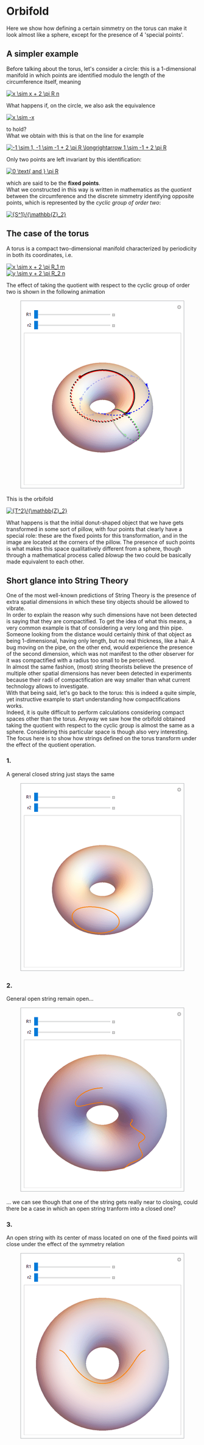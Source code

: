 # Orbifold
Here we show how defining a certain simmetry on the torus can make it look almost like a sphere, except for the presence of 4 'special points'.</br>

## A simpler example
Before talking about the torus, let's consider a circle: this is a 1-dimensional manifold in which points are identified modulo the length of the circumference
itself, meaning

<a href="https://www.codecogs.com/eqnedit.php?latex=x&space;\sim&space;x&space;&plus;&space;2&space;\pi&space;R&space;n" target="_blank"><img src="https://latex.codecogs.com/gif.latex?x&space;\sim&space;x&space;&plus;&space;2&space;\pi&space;R&space;n" title="x \sim x + 2 \pi R n" /></a></br>

What happens if, on the circle, we also ask the equivalence

<a href="https://www.codecogs.com/eqnedit.php?latex=x&space;\sim&space;-x" target="_blank"><img src="https://latex.codecogs.com/gif.latex?x&space;\sim&space;-x" title="x \sim -x" /></a>

to hold?<br>
What we obtain with this is that on the line for example

<a href="https://www.codecogs.com/eqnedit.php?latex=-1&space;\sim&space;1,&space;-1&space;\sim&space;-1&space;&plus;&space;2&space;\pi&space;R&space;\longrightarrow&space;1&space;\sim&space;-1&space;&plus;&space;2&space;\pi&space;R" target="_blank"><img src="https://latex.codecogs.com/gif.latex?-1&space;\sim&space;1,&space;-1&space;\sim&space;-1&space;&plus;&space;2&space;\pi&space;R&space;\longrightarrow&space;1&space;\sim&space;-1&space;&plus;&space;2&space;\pi&space;R" title="-1 \sim 1, -1 \sim -1 + 2 \pi R \longrightarrow 1 \sim -1 + 2 \pi R" /></a>

Only two points are left invariant by this identification:

<a href="https://www.codecogs.com/eqnedit.php?latex=0&space;\text{&space;and&space;}&space;\pi&space;R" target="_blank"><img src="https://latex.codecogs.com/gif.latex?0&space;\text{&space;and&space;}&space;\pi&space;R" title="0 \text{ and } \pi R" /></a>

which are said to be the **fixed points**.</br>
What we constructed in this way is written in mathematics as the _quotient_ between the circumference and the discrete simmetry identifying opposite points, which is represented by the _cyclic group of order two_:

<a href="https://www.codecogs.com/eqnedit.php?latex={S^1}/{\mathbb{Z}_2}" target="_blank"><img src="https://latex.codecogs.com/gif.latex?{S^1}/{\mathbb{Z}_2}" title="{S^1}/{\mathbb{Z}_2}" /></a>

## The case of the torus
A torus is a compact two-dimensional manifold characterized by periodicity in both its coordinates, i.e.</br>

<a href="https://www.codecogs.com/eqnedit.php?latex=x&space;\sim&space;x&space;&plus;&space;2&space;\pi&space;R_1&space;m" target="_blank"><img src="https://latex.codecogs.com/gif.latex?x&space;\sim&space;x&space;&plus;&space;2&space;\pi&space;R_1&space;m" title="x \sim x + 2 \pi R_1 m" /></a></br>
<a href="https://www.codecogs.com/eqnedit.php?latex=y&space;\sim&space;y&space;&plus;&space;2&space;\pi&space;R_2&space;n" target="_blank"><img src="https://latex.codecogs.com/gif.latex?y&space;\sim&space;y&space;&plus;&space;2&space;\pi&space;R_2&space;n" title="y \sim y + 2 \pi R_2 n" /></a>

The effect of taking the quotient with respect to the cyclic group of order two is shown in the following animation

<p align="center">
<img src="https://github.com/amanitta/physics/blob/master/orbifold/torusToPillow.gif"/>
</p>

This is the orbifold

<a href="https://www.codecogs.com/eqnedit.php?latex={T^2}/{\mathbb{Z}_2}" target="_blank"><img src="https://latex.codecogs.com/gif.latex?{T^2}/{\mathbb{Z}_2}" title="{T^2}/{\mathbb{Z}_2}" /></a>

What happens is that the initial donut-shaped object that we have gets transformed in some sort of pillow, with four points that clearly have a special role: these are the fixed points for this transformation, and in the image are located at the corners of the pillow. The presence of such points is what makes this space
qualitatively different from a sphere, though through a mathematical process called _blowup_ the two could be basically made equivalent to each other.

## Short glance into String Theory
One of the most well-known predictions of String Theory is the presence of extra spatial dimensions in which these tiny objects should be allowed to vibrate.</br>
In order to explain the reason why such dimensions have not been detected is saying that they are compactified. To get the idea of what this means, a very common
example is that of considering a very long and thin pipe. Someone looking from the distance would certainly think of that object as being 1-dimensional, having only length, but no real thickness, like a hair. A bug moving on the pipe, on the other end, would experience the presence of the second dimension, which was not manifest to the other observer for it was compactified with a radius too small to be perceived.</br>
In almost the same fashion, (most) string theorists believe the presence of multiple other spatial dimensions has never been detected in experiments because
their radii of compactification are way smaller than what current technology allows to investigate.</br>
With that being said, let's go back to the torus: this is indeed a quite simple, yet instructive example to start understanding how compactifications works.</br>
Indeed, it is quite difficult to perform calculations considering compact spaces other than the torus. Anyway we saw how the orbifold obtained taking the quotient
with respect to the cyclic group is almost the same as a sphere. Considering this particular space is though also very interesting.</br>
The focus here is to show how strings defined on the torus transform under the effect of the quotient operation.

### 1.
A general closed string just stays the same

<p align="center">
<img src="https://github.com/amanitta/physics/blob/master/orbifold/closedString.gif"/>
</p>

### 2.
General open string remain open...
<p align="center">
<img src="https://github.com/amanitta/physics/blob/master/orbifold/openUnbal.gif"/>
</p>
... we can see though that one of the string gets really near to closing, could there be a case in which an open string tranform into a closed one?

### 3.
An open string with its center of mass located on one of the fixed points will close under the effect of the symmetry relation
<p align="center">
<img src="https://github.com/amanitta/physics/blob/master/orbifold/openBal.gif"/>
</p>
